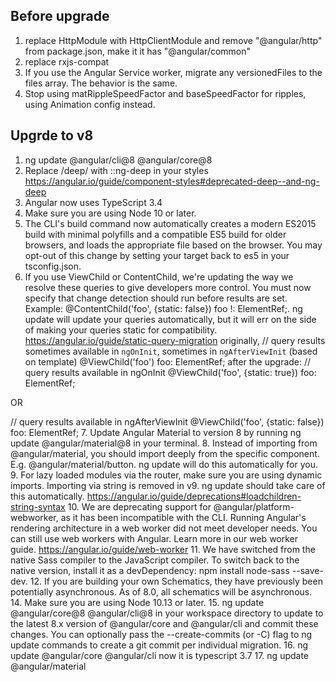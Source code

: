 ## Before upgrade
1. replace HttpModule with HttpClientModule
   and remove "@angular/http" from package.json, make it it has "@angular/common"
2. replace rxjs-compat
3. If you use the Angular Service worker, migrate any versionedFiles to the files array. The behavior is the same.
4. Stop using matRippleSpeedFactor and baseSpeedFactor for ripples, using Animation config instead.

## Upgrde to v8
1. ng update @angular/cli@8 @angular/core@8
2. Replace /deep/ with ::ng-deep in your styles
https://angular.io/guide/component-styles#deprecated-deep--and-ng-deep
3. Angular now uses TypeScript 3.4
4. Make sure you are using Node 10 or later.
5. The CLI's build command now automatically creates a modern ES2015 build with minimal polyfills and a compatible ES5 build for older browsers, and loads the appropriate file based on the browser. You may opt-out of this change by setting your target back to es5 in your tsconfig.json.
6. If you use ViewChild or ContentChild, we're updating the way we resolve these queries to give developers more control. You must now specify that change detection should run before results are set. Example: @ContentChild('foo', {static: false}) foo !: ElementRef;. ng update will update your queries automatically, but it will err on the side of making your queries static for compatibility.
https://angular.io/guide/static-query-migration
originally,
// query results sometimes available in `ngOnInit`, sometimes in `ngAfterViewInit` (based on template)
@ViewChild('foo') foo: ElementRef;
after the upgrade:
// query results available in ngOnInit
@ViewChild('foo', {static: true}) foo: ElementRef;

OR

// query results available in ngAfterViewInit
@ViewChild('foo', {static: false}) foo: ElementRef;
7. Update Angular Material to version 8 by running ng update @angular/material@8 in your terminal.
8. Instead of importing from @angular/material, you should import deeply from the specific component. E.g. @angular/material/button. ng update will do this automatically for you.
9. For lazy loaded modules via the router, make sure you are using dynamic imports. Importing via string is removed in v9. ng update should take care of this automatically.
https://angular.io/guide/deprecations#loadchildren-string-syntax
10. We are deprecating support for @angular/platform-webworker, as it has been incompatible with the CLI. Running Angular's rendering architecture in a web worker did not meet developer needs. You can still use web workers with Angular. Learn more in our web worker guide.
https://angular.io/guide/web-worker
11. We have switched from the native Sass compiler to the JavaScript compiler. To switch back to the native version, install it as a devDependency: npm install node-sass --save-dev.
12. If you are building your own Schematics, they have previously been potentially asynchronous. As of 8.0, all schematics will be asynchronous.
14. Make sure you are using Node 10.13 or later.
15. ng update @angular/core@8 @angular/cli@8 in your workspace directory to update to the latest 8.x version of @angular/core and @angular/cli and commit these changes.
You can optionally pass the --create-commits (or -C) flag to ng update commands to create a git commit per individual migration.
16. ng update @angular/core @angular/cli
    now it is typescript 3.7
17. ng update @angular/material